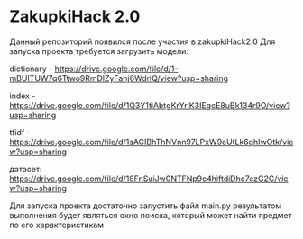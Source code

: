 # ZakupkiHack 2.0
Данный репозиторий появился после участия в zakupkiHack2.0 
Для запуска проекта требуется загрузить модели:
  
  dictionary - https://drive.google.com/file/d/1-mBUITUW7q6Ttwo9RmDlZyFahj6WdrlQ/view?usp=sharing
  
  index - https://drive.google.com/file/d/1Q3Y1tiAbtgKrYriK3IEgcE8uBk134r9O/view?usp=sharing
  
  tfidf - https://drive.google.com/file/d/1sACIBhThNVnn97LPxW9eUtLk6qhIwOtk/view?usp=sharing
  
датасет: https://drive.google.com/file/d/18FnSuiJw0NTFNp9c4hiftdiDhc7czG2C/view?usp=sharing

Для запуска проекта достаточно запустить файл main.py
результатом выполнения будет являться окно поиска, который может найти предмет по его характеристикам
